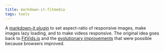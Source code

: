 ```yaml
---
title: markdown-it-fitmedia
tags: tools
---
```

A [markdown-it plugin](https://www.npmjs.com/package/markdown-it-fitmedia) to set aspect-ratio of responsive images, make images lazy loading, and to make videos responsive. The original idea goes back to [FitVids.js](http://fitvidsjs.com) and the [evolutionary improvements](https://daverupert.com/2023/10/fitvids-has-a-web-component-now/) that were possible because browsers improved.

